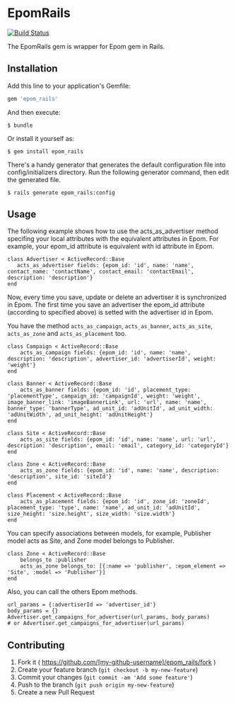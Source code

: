 # EpomRails

[![Build Status](https://semaphoreci.com/api/v1/projects/6ff04e2c-4762-4f37-a249-06ad1c9ac060/447527/badge.svg)](https://semaphoreci.com/adrian-chang/epom_rails)      

The EpomRails gem is wrapper for Epom gem in Rails.

## Installation

Add this line to your application's Gemfile:

```ruby
gem 'epom_rails'
```

And then execute:

    $ bundle

Or install it yourself as:

    $ gem install epom_rails

There's a handy generator that generates the default configuration file into config/initializers directory.
Run the following generator command, then edit the generated file.

	$ rails generate epom_rails:config

## Usage

The following example shows how to use the acts_as_advertiser method specifing your local attributes with the equivalent attributes in Epom. For example, your epom_id attribute is equivalent with id attribute in Epom.
 ```
class Advertiser < ActiveRecord::Base
	acts_as_advertiser fields: {epom_id: 'id', name: 'name', contact_name: 'contactName', contact_email: 'contactEmail', description: 'description'}
end
```

Now, every time you save, update or delete an advertiser it is synchronized in Epom. The first time you save an advertiser the epom_id attribute (according to specified above) is setted with the advertiser id in Epom.

You have the method <code>acts_as_campaign</code>, <code>acts_as_banner</code>, <code>acts_as_site</code>, <code>acts_as_zone</code> and <code>acts_as_placement</code> too.
```
class Campaign < ActiveRecord::Base
	acts_as_campaign fields: {epom_id: 'id', name: 'name', description: 'description', advertiser_id: 'advertiserId', weight: 'weight'}
end
```

```
class Banner < ActiveRecord::Base
	acts_as_banner fields: {epom_id: 'id', placement_type: 'placementType', campaign_id: 'campaignId', weight: 'weight', image_banner_link: 'imageBannerLink', url: 'url', name: 'name', banner_type: 'bannerType', ad_unit_id: 'adUnitId', ad_unit_width: 'adUnitWidth', ad_unit_height: 'adUnitHeight'}
end
```

```
class Site < ActiveRecord::Base
	acts_as_site fields: {epom_id: 'id', name: 'name', url: 'url', description: 'description', email: 'email', category_id: 'categoryId'}
end
```

```
class Zone < ActiveRecord::Base
	acts_as_zone fields: {epom_id: 'id', name: 'name', description: 'description', site_id: 'siteId'}
end
```

```
class Placement < ActiveRecord::Base
	acts_as_placement fields: {epom_id: 'id', zone_id: 'zoneId', placement_type: 'type', name: 'name', ad_unit_id: 'adUnitId', size_height: 'size.height', size_width: 'size.width'}
end
```

You can specify associations between models, for example, Publisher model acts as Site, and Zone model belongs to Publisher.
```
class Zone < ActiveRecord::Base
	belongs_to :publisher
	acts_as_zone belongs_to: [{:name => 'publisher', :epom_element => 'Site', :model => 'Publisher'}]
end
```

Also, you can call the others Epom methods.
```
url_params = {:advertiserId => 'advertiser_id'}
body_params = {}
Advertiser.get_campaigns_for_advertiser(url_params, body_params)
# or Advertiser.get_campaigns_for_advertiser(url_params)
```

## Contributing

1. Fork it ( https://github.com/[my-github-username]/epom_rails/fork )
2. Create your feature branch (`git checkout -b my-new-feature`)
3. Commit your changes (`git commit -am 'Add some feature'`)
4. Push to the branch (`git push origin my-new-feature`)
5. Create a new Pull Request
